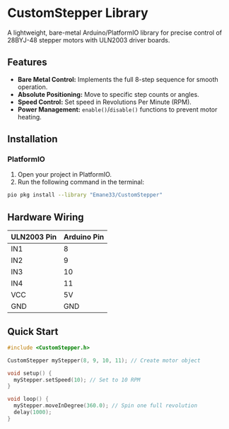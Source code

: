 # CustomStepper Library

A lightweight, bare-metal Arduino/PlatformIO library for precise control of 28BYJ-48 stepper motors with ULN2003 driver boards.

## Features

- **Bare Metal Control:** Implements the full 8-step sequence for smooth operation.
- **Absolute Positioning:** Move to specific step counts or angles.
- **Speed Control:** Set speed in Revolutions Per Minute (RPM).
- **Power Management:** `enable()`/`disable()` functions to prevent motor heating.

## Installation

### PlatformIO
1. Open your project in PlatformIO.
2. Run the following command in the terminal:
```bash
pio pkg install --library "Emane33/CustomStepper"
```

## Hardware Wiring

| ULN2003 Pin | Arduino Pin |
|-------------|-------------|
| IN1         | 8           |
| IN2         | 9           |
| IN3         | 10          |
| IN4         | 11          |
| VCC         | 5V          |
| GND         | GND         |

## Quick Start

```cpp
#include <CustomStepper.h>

CustomStepper myStepper(8, 9, 10, 11); // Create motor object

void setup() {
  myStepper.setSpeed(10); // Set to 10 RPM
}

void loop() {
  myStepper.moveInDegree(360.0); // Spin one full revolution
  delay(1000);
}
```